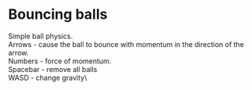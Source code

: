 # Bouncing balls
Simple ball physics.\
Arrows - cause the ball to bounce with momentum in the direction of the arrow.\
Numbers - force of momentum.\
Spacebar - remove all balls\
WASD - change gravity\

